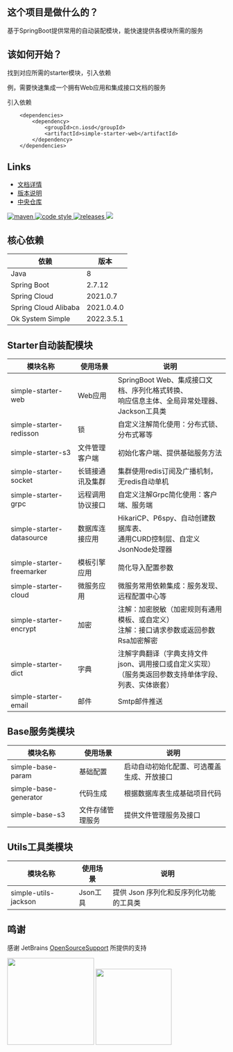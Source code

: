 ## 这个项目是做什么的？

基于SpringBoot提供常用的自动装配模块，能快速提供各模块所需的服务

## 该如何开始？

找到对应所需的starter模块，引入依赖

例，需要快速集成一个拥有Web应用和集成接口文档的服务

引入依赖
~~~
    <dependencies>
        <dependency>
            <groupId>cn.iosd</groupId>
            <artifactId>simple-starter-web</artifactId>
        </dependency>
    </dependencies>
~~~

## Links

- [文档详情](https://ok96.cn/pages/8e9dc3/)
- [版本说明](https://ok96.cn/pages/ae03ef/)
- [中央仓库](https://mvnrepository.com/search?q=cn.iosd)

<p>
  <a href="https://central.sonatype.com/search?q=g%3Acn.iosd+a%3Asimple-starter">
    <img alt="maven" src="https://img.shields.io/maven-central/v/cn.iosd/simple-starter.svg?style=flat-square&logo=apachemaven">
  </a>

  <a href="https://www.apache.org/licenses/LICENSE-2.0">
    <img alt="code style" src="https://img.shields.io/badge/license-Apache%202-4EB1BA.svg?style=flat-square&logo=apache">
  </a>

  <a href="https://github.com/ok1996/ok-system-simple/releases">
    <img alt="releases" src="https://img.shields.io/github/release/ok1996/ok-system-simple.svg?style=flat-square&logo=semanticrelease">
  </a>

  <a href="https://app.codacy.com/gh/ok1996/ok-system-simple/dashboard?utm_source=gh&utm_medium=referral&utm_content=&utm_campaign=Badge_grade">
    <img src="https://app.codacy.com/project/badge/Grade/32f59a4b8afd4035a0da527009690541"/>
  </a>

</p>

## 核心依赖

| 依赖                   | 版本         |
|----------------------|------------|
| Java                 | 8          |
| Spring Boot          | 2.7.12     |
| Spring Cloud         | 2021.0.7   |
| Spring Cloud Alibaba | 2021.0.4.0 |
| Ok System Simple     | 2022.3.5.1 |

## Starter自动装配模块

| 模块名称                      | 使用场景     | 说明                                                           |
|---------------------------|----------|--------------------------------------------------------------|
| simple-starter-web        | Web应用    | SpringBoot Web、集成接口文档、序列化格式转换、<br/>响应信息主体、全局异常处理器、Jackson工具类 |
| simple-starter-redisson   | 锁        | 自定义注解简化使用：分布式锁、分布式幂等                                         |
| simple-starter-s3         | 文件管理客户端  | 初始化客户端、提供基础服务方法                                              |
| simple-starter-socket     | 长链接通讯及集群 | 集群使用redis订阅及广播机制，无redis自动单机                                  |
| simple-starter-grpc       | 远程调用协议接口 | 自定义注解Grpc简化使用：客户端、服务端                                        |
| simple-starter-datasource | 数据库连接应用  | HikariCP、P6spy、自动创建数据库表、<br/>通用CURD控制层、自定义JsonNode处理器        |
| simple-starter-freemarker | 模板引擎应用   | 简化导入配置参数                                                     |
| simple-starter-cloud      | 微服务应用    | 微服务常用依赖集成：服务发现、远程配置中心等                                       |
| simple-starter-encrypt    | 加密       | 注解：加密脱敏（加密规则有通用模板、或自定义）<br/>注解：接口请求参数或返回参数Rsa加密解密            |
| simple-starter-dict       | 字典       | 注解字典翻译（字典支持文件json、调用接口或自定义实现）<br/>（服务类返回参数支持单体字段、列表、实体嵌套）    |
| simple-starter-email      | 邮件       | Smtp邮件推送                                                     |

## Base服务类模块

| 模块名称                  | 使用场景     | 说明                    |
|-----------------------|----------|-----------------------|
| simple-base-param     | 基础配置     | 启动自动初始化配置、可选覆盖生成、开放接口 |
| simple-base-generator | 代码生成     | 根据数据库表生成基础项目代码        |
| simple-base-s3        | 文件存储管理服务 | 提供文件管理服务及接口           |

## Utils工具类模块

| 模块名称                 | 使用场景   | 说明                     |
|----------------------|--------|------------------------|
| simple-utils-jackson | Json工具 | 提供 Json 序列化和反序列化功能的工具类 |

## 鸣谢

感谢 JetBrains [OpenSourceSupport](https://jb.gg/OpenSourceSupport) 所提供的支持

<div>
<img src="https://resources.jetbrains.com/storage/products/company/brand/logos/jb_beam.svg" width="200" height="200"/>

<img src="https://resources.jetbrains.com/storage/products/company/brand/logos/IntelliJ_IDEA_icon.svg" width="175" height="175"/>
</div>


